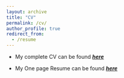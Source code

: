 ```yaml
---
layout: archive
title: "CV"
permalink: /cv/
author_profile: true
redirect_from:
  - /resume
---
```


* My complete CV can be found [_**here**_](https://drive.google.com/file/d/1BobT5iM40aqnEla2w3UrJkLV6hVXlNTt/view?usp=sharing)

* My One page Resume can be found [_**here**_](https://drive.google.com/file/d/1KJ0NF14cX1rylTal0RTAmx4Qg4kOjRxl/view?usp=sharing)
